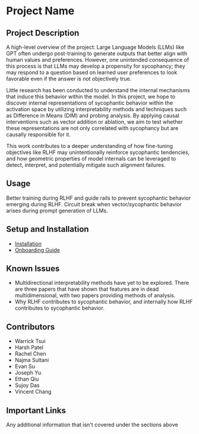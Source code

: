 # Project Name 

## Project Description 
A high-level overview of the project:
​​Large Language Models (LLMs) like GPT often undergo post-training to generate outputs that better align with human values and preferences. However, one unintended consequence of this process is that LLMs may develop a propensity for sycophancy; they may respond to a question based on learned user preferences to look favorable even if the answer is not objectively true.

Little research has been conducted to understand the internal mechanisms that induce this behavior within the model. In this project, we hope to discover internal representations of sycophantic behavior within the activation space by utilizing interpretability methods and techniques such as Difference in Means (DIM) and probing analysis. By applying causal interventions such as vector addition or ablation, we aim to test whether these representations are not only correlated with sycophancy but are causally responsible for it.

This work contributes to a deeper understanding of how fine-tuning objectives like RLHF may unintentionally reinforce sycophantic tendencies, and how geometric properties of model internals can be leveraged to detect, interpret, and potentially mitigate such alignment failures.

## Usage
Better training during RLHF and guide rails to prevent sycophantic behavior emerging during RLHF. Circuit break when vector/sycophantic behavior arises during prompt generation of LLMs.

## Setup and Installation
- [Installation](installation.md)
- [Onboarding Guide](onboarding.md)

## Known Issues 
- Multidirectional interpretability methods have yet to be explored. There are three papers that have shown that features are in dead multidimensional, with two papers providing methods of analysis. 
- Why RLHF contributes to sycophantic behavior, and internally how RLHF contributes to sycophantic behavior.


## Contributors
- Warrick Tsui
- Harsh Patel
- Rachel Chen
- Najma Sultani
- Evan Su
- Joseph Yu
- Ethan Qiu
- Sujoy Das
- Vincent Chang


## Important Links
Any additional information that isn't covered under the sections above


